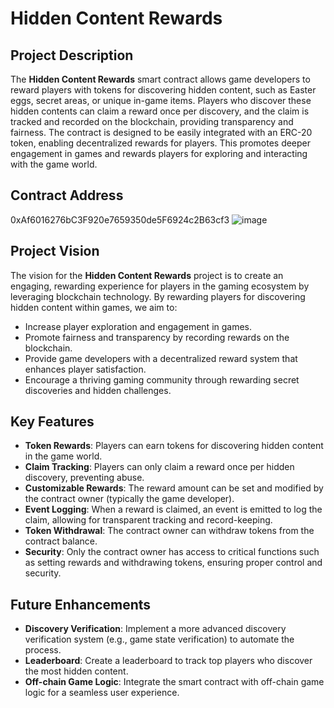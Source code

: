 # Hidden Content Rewards

## Project Description
The **Hidden Content Rewards** smart contract allows game developers to reward players with tokens for discovering hidden content, such as Easter eggs, secret areas, or unique in-game items. Players who discover these hidden contents can claim a reward once per discovery, and the claim is tracked and recorded on the blockchain, providing transparency and fairness. The contract is designed to be easily integrated with an ERC-20 token, enabling decentralized rewards for players. This promotes deeper engagement in games and rewards players for exploring and interacting with the game world.

## Contract Address
0xAf6016276bC3F920e7659350de5F6924c2B63cf3
![image](https://github.com/user-attachments/assets/e7e24300-3c14-4b25-b85e-fdede9b4c63f)


## Project Vision
The vision for the **Hidden Content Rewards** project is to create an engaging, rewarding experience for players in the gaming ecosystem by leveraging blockchain technology. By rewarding players for discovering hidden content within games, we aim to:
- Increase player exploration and engagement in games.
- Promote fairness and transparency by recording rewards on the blockchain.
- Provide game developers with a decentralized reward system that enhances player satisfaction.
- Encourage a thriving gaming community through rewarding secret discoveries and hidden challenges.

## Key Features
- **Token Rewards**: Players can earn tokens for discovering hidden content in the game world.
- **Claim Tracking**: Players can only claim a reward once per hidden discovery, preventing abuse.
- **Customizable Rewards**: The reward amount can be set and modified by the contract owner (typically the game developer).
- **Event Logging**: When a reward is claimed, an event is emitted to log the claim, allowing for transparent tracking and record-keeping.
- **Token Withdrawal**: The contract owner can withdraw tokens from the contract balance.
- **Security**: Only the contract owner has access to critical functions such as setting rewards and withdrawing tokens, ensuring proper control and security.

## Future Enhancements
- **Discovery Verification**: Implement a more advanced discovery verification system (e.g., game state verification) to automate the process.
- **Leaderboard**: Create a leaderboard to track top players who discover the most hidden content.
- **Off-chain Game Logic**: Integrate the smart contract with off-chain game logic for a seamless user experience.

